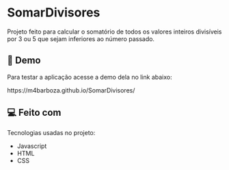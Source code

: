 # SomarDivisores
<p id="description">Projeto feito para calcular o somatório de todos os valores inteiros divisíveis por 3 ou 5 que sejam inferiores ao número passado.</p>

<h2>🚀 Demo</h2>
<p>Para testar a aplicação acesse a demo dela no link abaixo:</p>
https://m4barboza.github.io/SomarDivisores/

  
  
<h2>💻 Feito com</h2>

Tecnologias usadas no projeto:

*   Javascript
*   HTML
*   CSS
